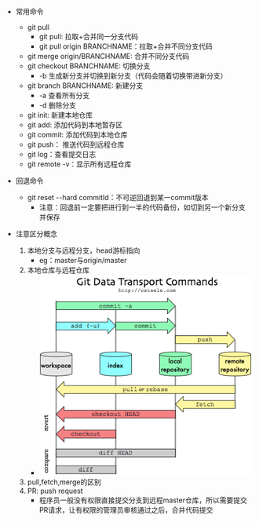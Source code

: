 - 常用命令
    - git pull
        - git pull: 拉取+合并同一分支代码
        - git pull origin BRANCHNAME：拉取+合并不同分支代码
    - git merge origin/BRANCHNAME: 合并不同分支代码
    - git checkout BRANCHNAME: 切换分支
        - -b 生成新分支并切换到新分支（代码会随着切换带进新分支）
    - git branch BRANCHNAME: 新建分支
        - -a 查看所有分支
        - -d 删除分支
    - git init: 新建本地仓库
    - git add: 添加代码到本地暂存区
    - git commit: 添加代码到本地仓库
    - git push： 推送代码到远程仓库
    - git log：查看提交日志
    - git remote -v：显示所有远程仓库
- 回退命令
    - git reset --hard commitId：不可逆回退到某一commit版本
        - 注意：回退前一定要把进行到一半的代码备份，如切到另一个新分支并保存

- 注意区分概念
    1. 本地分支与远程分支，head游标指向
        - eg：master与origin/master
    2. 本地仓库与远程仓库
        - ![./img/git.png](./img/git.png)
    3. pull,fetch,merge的区别
    4. PR: push request
        - 程序员一般没有权限直接提交分支到远程master仓库，所以需要提交PR请求，让有权限的管理员审核通过之后，合并代码提交
